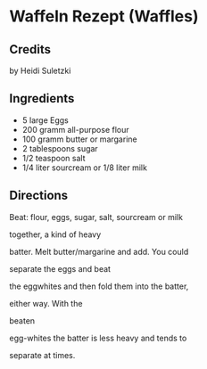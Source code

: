 # Waffeln Rezept (Waffles) 

<!-- BEGIN content -->

## Credits

by Heidi Suletzki

## Ingredients

- 5 large Eggs 
- 200 gramm all-purpose flour 
- 100 gramm butter or margarine
- 2 tablespoons sugar 
- 1/2 teaspoon salt 
- 1/4 liter sourcream or 1/8 liter milk

## Directions

Beat: flour, eggs, sugar, salt, sourcream or milk   
 together, a kind of heavy  
 batter. Melt butter/margarine and add. You could   
 separate the eggs and beat  
 the eggwhites and then fold them into the batter,   
 either way. With the   
 beaten  
 egg-whites the batter is less heavy and tends to   
 separate at times.

<!-- END content -->


